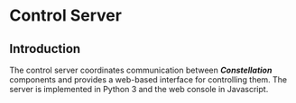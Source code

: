 # Control Server

## Introduction
The control server coordinates communication between **_Constellation_** components and provides a web-based interface for controlling them. The server is implemented in Python 3 and the web console in Javascript.

